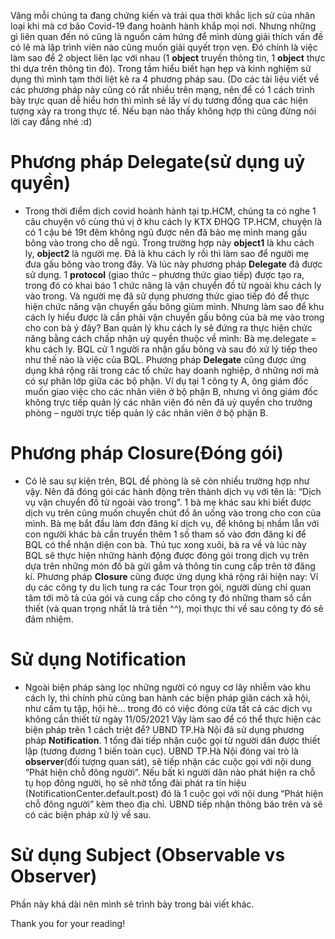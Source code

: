 Vâng mỗi chúng ta đang chứng kiến và trải qua thời khắc lịch sử của nhân loại khi mà cơ bão Covid-19 đang hoành hành khắp mọi nơi. Nhưng những gì liên quan đến nó cũng là nguồn cảm hứng để mình dùng giải thích vấn đề có lẽ mà lập trình viên nào cũng muốn giải quyết trọn vẹn. Đó chính là việc làm sao để 2 object liên lạc với nhau (1 **object** truyền thông tin, 1 **object** thực thi dựa trên thông tin đó). Trong tầm hiểu biết hạn hẹp và kinh nghiệm sử dụng thì mình tạm thời liệt kê ra 4 phương pháp sau. (Do các tài liệu viết về các phương pháp này cũng có rất nhiều trên mạng, nên để có 1 cách trình bày trực quan dễ hiểu hơn thì mình sẽ lấy ví dụ tương đồng qua các hiện tượng xảy ra trong thực tế. Nếu bạn nào thấy không hợp thì cũng đừng nói lời cay đắng nhé :d)

#  Phương pháp Delegate(sử dụng uỷ quyền)
-  Trong thời điểm dịch covid hoành hành tại tp.HCM, chúng ta có nghe 1 câu chuyện vô cùng thú vị ở khu cách ly KTX ĐHQG TP.HCM, chuyện là có 1 cậu bé 19t đêm không ngủ được nên đã bảo mẹ mình mang gấu bông vào trong cho dễ ngủ. Trong trường hợp này **object1** là khu cách ly, **object2** là người mẹ. Đã là khu cách ly rồi thì làm sao để người mẹ đưa gấu bông vào trong đây. Và lúc này phương pháp **Delegate** đã được sử dụng. 
1 **protocol** (giao thức – phương thức giao tiếp) được tạo ra, trong đó có khai báo 1 chức năng là vận chuyển đồ từ ngoài khu cách ly vào trong. Và người mẹ đã sử dụng phương thức giao tiếp đó để thực hiện chức năng vận chuyển gấu bông giùm mình. Nhưng làm sao để khu cách ly hiểu được là cần phải vận chuyển gấu bông của bà mẹ vào trong cho con bà ý đây? Ban quản lý khu cách ly sẽ đứng ra thực hiện chức năng bằng cách chấp nhận uỷ quyền thuộc về mình: Bà mẹ.delegate = khu cách ly. BQL cử 1 người ra nhận gấu bông và sau đó xử lý tiếp theo như thế nào là việc của BQL. 
Phương pháp **Delegate** cũng được ứng dụng khá rộng rãi trong các tổ chức hay doanh nghiệp, ở những nơi mà có sự phân lớp giữa các bộ phận. Ví dụ tại 1 công ty A, ông giám đốc muốn giao việc cho các nhân viên ở bộ phận B, nhưng vì ông giám đốc không trực tiếp quản lý các nhân viên đó nên đã uỷ quyền cho trưởng phòng – người trực tiếp quản lý các nhân viên ở bộ phận B. 
# Phương pháp Closure(Đóng gói)
- Có lẽ sau sự kiện trên, BQL đề phòng là sẽ còn nhiều trường hợp như vậy. Nên đã đóng gói các hành động trên thành dịch vụ với tên là: “Dịch vụ vận chuyển đồ từ ngoài vào trong”. 1 bà mẹ khác sau khi biết được dịch vụ trên cũng muốn chuyển chút đồ ăn uống vào trong cho con của mình. Bà mẹ bắt đầu làm đơn đăng kí dịch vụ, để không bị nhầm lẫn với con người khác bà cần truyền thêm 1 số tham số vào đơn đăng kí để BQL có thể nhận diện con bà. Thủ tục xong xuôi, bà ra về và lúc này BQL sẽ thực hiện những hành động được đóng gói trong dịch vụ trên dựa trên những món đồ bà gửi gắm và thông tin cung cấp trên tờ đăng kí. 
Phương pháp **Closure** cũng được ứng dụng khá rộng rãi hiện nay: Ví dụ các công ty du lịch tung ra các Tour trọn gói, người dùng chỉ quan tâm tới mô tả của gói và cung cấp cho công ty đó những tham số cần thiết (và quan trọng nhất là trả tiền ^^), mọi thực thi về sau công ty đó sẽ đảm nhiệm. 
# Sử dụng Notification
- Ngoài biện pháp sàng lọc những người có nguy cơ lây nhiễm vào khu cách ly, thì chính phủ cũng ban hành các biện pháp giãn cách xã hội, như cấm tụ tập, hội hè… trong đó có việc đóng cửa tất cả các dịch vụ không cần thiết từ ngày 11/05/2021 Vậy làm sao để có thể thực hiện các biện pháp trên 1 cách triệt để? UBND TP.Hà Nội đã sử dụng phương pháp **Notification**. 1 tổng đài tiếp nhận cuộc gọi từ người dân được thiết lập (tương đương 1 biến toàn cục). UBND TP.Hà Nội đóng vai trò là **observer**(đối tượng quan sát), sẽ tiếp nhận các cuộc gọi với nội dung “Phát hiện chỗ đông người”. Nếu bất kì người dân nào phát hiện ra chỗ tụ họp đông người, họ sẽ nhờ tổng đài phát ra tín hiệu (NotificationCenter.default.post) đó là 1 cuộc gọi với nội dung “Phát hiện chỗ đông người” kèm theo địa chỉ. UBND tiếp nhận thông báo trên và sẽ có các biện pháp xử lý về sau. 

# Sử dụng Subject (Observable vs Observer)

Phần này khá dài nên mình sẽ  trình bày trong bài viết khác. 

Thank you for your reading!